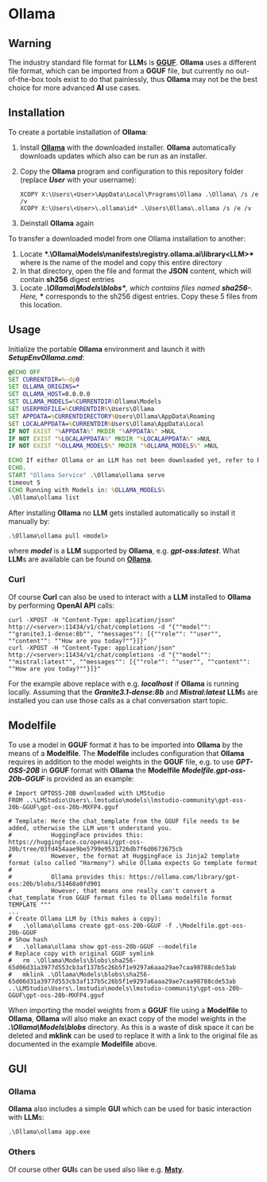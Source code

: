 # Ollama

## Warning

The industry standard file format for **LLM**s is **[GGUF](https://github.com/ggml-org/ggml/blob/master/docs/gguf.md)**.
**Ollama** uses a different file format, which can be imported from a **GGUF** file, but currently no out-of-the-box tools exist to do that painlessly,
thus **Ollama** may not be the best choice for more advanced **AI** use cases.

## Installation

To create a portable installation of **Ollama**:

1. Install **[Ollama](https://ollama.com/download/OllamaSetup.exe)** with the downloaded installer.
**Ollama** automatically downloads updates which also can be run as an installer.
2. Copy the **Ollama** program and configuration to this repository folder (replace <b>*User*</b> with your username):

   ```
   XCOPY X:\Users\<User>\AppData\Local\Programs\Ollama .\Ollama\ /s /e /v
   XCOPY X:\Users\<User>\.ollama\id* .\Users\Ollama\.ollama /s /e /v 
   ```
   
3. Deinstall **Ollama** again

To transfer a downloaded model from one Ollama installation to another:

1. Locate <b>*.\Ollama\Models\manifests\registry.ollama.ai\library\<LLM>\*</b> where **<LLM>** is the name of the model and copy this entire directory
2. In that directory, open the <b>*<Version>*</b> file and format the **JSON** content, which will contain **sh256** digest entries
3. Locate <b>*.\Ollama\Models\blobs\*</b>, which contains files named <b>*sha256-<hex checksum>*</b>. Here, <b>*<hex checksum>*</b> corresponds to the sh256 digest entries. Copy these 5 files from this location.

## Usage

Initialize the portable **Ollama** environment and launch it with <b>*SetupEnvOllama.cmd*</b>:

```SetupEnvOllama.cmd
@ECHO OFF
SET CURRENTDIR=%~dp0
SET OLLAMA_ORIGINS=*
SET OLLAMA_HOST=0.0.0.0
SET OLLAMA_MODELS=%CURRENTDIR%Ollama\Models
SET USERPROFILE=%CURRENTDIR%\Users\Ollama
SET APPDATA=%CURRENTDIRECTORY%Users\Ollama\AppData\Roaming
SET LOCALAPPDATA=%CURRENTDIR%Users\Ollama\AppData\Local
IF NOT EXIST "%APPDATA%" MKDIR "%APPDATA%" >NUL
IF NOT EXIST "%LOCALAPPDATA%" MKDIR "%LOCALAPPDATA%" >NUL
IF NOT EXIST "%OLLAMA_MODELS%" MKDIR "%OLLAMA_MODELS%" >NUL

ECHO If either Ollama or an LLM has not been downloaded yet, refer to ReadMe.md on how to proceed.
ECHO.
START "Ollama Service" .\Ollama\ollama serve
timeout 5
ECHO Running with Models in: %OLLAMA_MODELS%
.\Ollama\ollama list
```

After installing **Ollama** no **LLM** gets installed automatically so install it manually by:

```
.\Ollama\ollama pull <model>
```

where <b>*model*</b> is a **LLM** supported by **Ollama**, e.g. <b>*gpt-oss:latest*</b>.
What **LLM**s are available can be found on **[Ollama](https://ollama.com/library)**.

### Curl

Of course **Curl** can also be used to interact with a **LLM** installed to **Ollama** by performing **OpenAI API** calls:

```
curl -XPOST -H "Content-Type: application/json" http://<server>:11434/v1/chat/completions -d "{""model"": ""granite3.1-dense:8b"", ""messages"": [{""role"": ""user"", ""content"": ""How are you today?""}]}"
curl -XPOST -H "Content-Type: application/json" http://<server>:11434/v1/chat/completions -d "{""model"": ""mistral:latest"", ""messages"": [{""role"": ""user"", ""content"": ""How are you today?""}]}"
```

For the example above replace <b>*<server>*</b> with e.g. <b>*localhost*</b> if **Ollama** is running locally.
Assuming that the <b>*Granite3.1-dense:8b*</b> and <b>*Mistral:latest*</b> **LLM**s are installed you can use those calls
as a chat conversation start topic.

## Modelfile

To use a model in **GGUF** format it has to be imported into **Ollama** by the means of a **Modelfile**.
The **Modelfile** includes configuration that **Ollama** requires in addition to the model weights in the **GGUF** file, e.g.
to use <b>*GPT-OSS-20B*</b> in **GGUF** format with **Ollama** the **Modelfile** <b>*Modelfile.gpt-oss-20b-GGUF*</b> is
provided as an example:

```Modelfile.gpt-oss-20b-GGUF
# Import GPTOSS-20B downloaded with LMStudio
FROM ..\LMStudio\Users\.lmstudio\models\lmstudio-community\gpt-oss-20b-GGUF\gpt-oss-20b-MXFP4.gguf

# Template: Here the chat_template from the GGUF file needs to be added, otherwise the LLM won't understand you.
#           HuggingFace provides this: https://huggingface.co/openai/gpt-oss-20b/tree/03fd454aae9be5799e9531726db7f6d0673675cb
#           However, the format at HuggingFace is Jinja2 template format (also called "Harmony") while Ollama expects Go template format
#
#           Ollama provides this: https://ollama.com/library/gpt-oss:20b/blobs/51468a0fd901
#           However, that means one really can't convert a chat_template from GGUF format files to Ollama modelfile format
TEMPLATE """
...
# Create Ollama LLM by (this makes a copy):
#   .\ollama\ollama create gpt-oss-20b-GGUF -f .\Modelfile.gpt-oss-20b-GGUF
# Show hash
#   .\ollama\ollama show gpt-oss-20b-GGUF --modelfile
# Replace copy with original GGUF symlink
#   rm .\Ollama\Models\blobs\sha256-65d06d31a3977d553cb3af137b5c26b5f1e9297a6aaa29ae7caa98788cde53ab
#   mklink .\Ollama\Models\blobs\sha256-65d06d31a3977d553cb3af137b5c26b5f1e9297a6aaa29ae7caa98788cde53ab ..\LMStudio\Users\.lmstudio\models\lmstudio-community\gpt-oss-20b-GGUF\gpt-oss-20b-MXFP4.gguf 
```

When importing the model weights from a **GGUF** file using a **Modelfile** to **Ollama**, **Ollama** will also make an exact copy of
the model weights in the <b>*.\Ollama\Models\blobs*</b> directory.
As this is a waste of disk space it can be deleted and **mklink** can be used to replace it with a link to the original file
as documented in the example **Modelfile** above. 

## GUI

### Ollama

**Ollama** also includes a simple **GUI** which can be used for basic interaction with **LLM**s:

```
.\Ollama\ollama app.exe
```

### Others

Of course other **GUI**s can be used also like e.g. **[Msty](https://msty.ai/)**.
